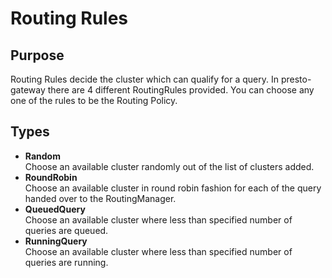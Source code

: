 # Routing Rules 

## Purpose
Routing Rules decide the cluster which can qualify for a query. In presto-gateway there
are 4 different RoutingRules provided.
You can choose any one of the rules to be the Routing Policy.

## Types
- **Random**    
        Choose an available cluster randomly out of the list of clusters added.
- **RoundRobin**    
        Choose an available cluster in round robin fashion for each of the query
         handed over to the RoutingManager.
- **QueuedQuery**    
        Choose an available cluster where less than specified number of queries are queued.
- **RunningQuery**    
        Choose an available cluster where less than specified number of queries are running.
